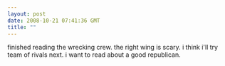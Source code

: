 ```yaml
---
layout: post
date: 2008-10-21 07:41:36 GMT
title: ""
---
```

finished reading the wrecking crew. the right wing is scary. i think i'll try team of rivals next. i want to read about a good republican.